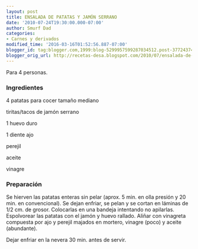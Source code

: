 ```yaml
---
layout: post
title: ENSALADA DE PATATAS Y JAMÓN SERRANO
date: '2010-07-24T19:30:00.000-07:00'
author: Smurf Dad
categories:
- Carnes y derivados
modified_time: '2016-03-16T01:52:56.887-07:00'
blogger_id: tag:blogger.com,1999:blog-5299957599287034512.post-3772437404036990397
blogger_orig_url: http://recetas-desa.blogspot.com/2010/07/ensalada-de-patatas-y-jamon-serrano.html
---
```


Para 4 personas.

<h3>Ingredientes</h3>


4 patatas para cocer tama&ntilde;o mediano

tiritas/tacos de jam&oacute;n serrano

1 huevo duro

1 diente ajo

perejil

aceite

vinagre

<h3>Preparaci&oacute;n</h3>


Se hierven las patatas enteras sin pelar (aprox. 5 min. en olla presi&oacute;n y 20 min. en convencional). Se dejan enfriar, se pelan y se cortan en l&aacute;minas de 1/2 cm. de grosor. Colocarlas en una bandeja intentando no apilarlas. Espolvorear las patatas con el jam&oacute;n y huevo rallado. Ali&ntilde;ar con vinagreta compuesta por ajo y perejil majados en mortero, vinagre (poco) y aceite (abundante).

Dejar enfriar en la nevera 30 min. antes de servir.

